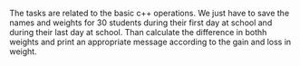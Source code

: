 The tasks are related to the basic c++ operations. We just have to save the names and weights for 30 students during their first day at school and during their last day at school. Than calculate the difference in bothh weights and print an appropriate message according to the gain and loss in weight.
